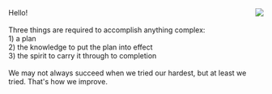 <img align="right" src="https://i.imgur.com/lryIlZT.png"/>
Hello! <br> <br>
Three things are required to accomplish anything complex: <br>
1) a plan <br>
2) the knowledge to put the plan into effect <br>
3) the spirit to carry it through to completion <br> <br> 
We may not always succeed when we tried our hardest, but at least we tried. That's how we improve. 
